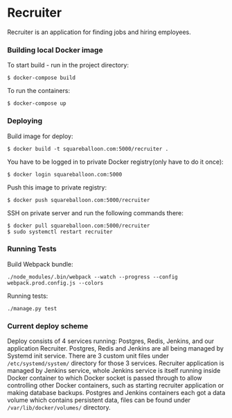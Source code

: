 # Recruiter #

Recruiter is an application for finding jobs and hiring employees.


### Building local Docker image ###

To start build - run in the project directory:
```
$ docker-compose build
```

To run the containers:
```
$ docker-compose up
```

### Deploying ###

Build image for deploy:
```
$ docker build -t squareballoon.com:5000/recruiter .
```

You have to be logged in to private Docker registry(only have to do it once):
```
$ docker login squareballoon.com:5000
```

Push this image to private registry:
```
$ docker push squareballoon.com:5000/recruiter
```

SSH on private server and run the following commands there:
```
$ docker pull squareballoon.com:5000/recruiter
$ sudo systemctl restart recruiter
```


### Running Tests ###

Build Webpack bundle:
```
./node_modules/.bin/webpack --watch --progress --config webpack.prod.config.js --colors
```

Running tests:
```
./manage.py test
```


### Current deploy scheme ###

Deploy consists of 4 services running: Postgres, Redis, Jenkins, and our application Recruiter.
Postgres, Redis and Jenkins are all being managed by Systemd init service.
There are 3 custom unit files under `/etc/systemd/system/` directory for those 3 services.
Recruiter application is managed by Jenkins service, whole Jenkins service is itself running inside Docker container to which Docker socket is passed through to allow controlling other Docker containers, such as starting recruiter application or making database backups.
Postgres and Jenkins containers each got a data volume which contains persistent data, files can be found under `/var/lib/docker/volumes/` directory.
